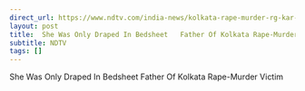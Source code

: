 ```yaml
---
direct_url: https://www.ndtv.com/india-news/kolkata-rape-murder-rg-kar-she-was-only-draped-in-bedsheet-father-of-kolkata-rape-murder-victim-6364313
layout: post
title:  She Was Only Draped In Bedsheet   Father Of Kolkata Rape-Murder Victim
subtitle: NDTV
tags: []
---
```


 She Was Only Draped In Bedsheet   Father Of Kolkata Rape-Murder Victim
